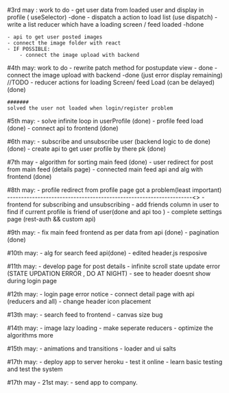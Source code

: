 #3rd may : work to do
    - get user data from loaded user and display in profile ( useSelector) -done
    - dispatch a action to load list (use dispatch)
    - write a list reducer which have a loading screen / feed loaded -hdone
     

    - api to get user posted images
    - connect the image folder with react
    - IF POSSIBLE:
        - connect the image upload with backend

#4th may: work to do
    - rewrite patch method for postupdate view - done
    - connect the image upload with backend -done (just error display remaining) //TODO
    - reducer actions for loading Screen/ feed Load (can be delayed) (done)

    #######
    solved the user not loaded when login/register problem

#5th may: 
    - solve infinite loop in userProfile (done)
    - profile feed load (done)
    - connect api to frontend (done)

#6th may:
    - subscribe and unsubscribe user (backend logic to de done) (done)
    - create api to get user profile by there pk (done)
        
#7th may
    - algorithm for sorting main feed (done)
    - user redirect for post from main feed (details page)
    - connected main feed api and alg with frontend (done)

#8th may:
    - profile redirect from profile page got a problem(least important) -------------------------------------------------------------------<>
    - frontend for subscribing and unsubscribing 
    - add friends column in user to find if current profile is friend of user(done and api too ) 
    - complete settings page (rest-auth && custom api)

#9th may:
    - fix main feed frontend as per data from api (done)
    - pagination  (done)

#10th may:
    - alg for search feed api(done)
    - edited header.js resposive

#11th may: 
    - develop page for post details
    - infinite scroll state update error (STATE UPDATION ERROR , DO AT NIGHT)
    - see to header doesnt show during login page

#12th may:
    - login page error notice
    - connect detail page with api (reducers and all)
    - change header icon placement

#13th may:
    - search feed to frontend
    - canvas size bug

#14th may:
    - image lazy loading
    - make seperate reducers
    - optimize the algorithms more

#15th may:
    - animations and transitions
    - loader and ui salts

#17th may:
    - deploy app to server heroku
    - test it online 
    - learn basic testing and test the system

#17th may - 21st may:
    - send app to company.